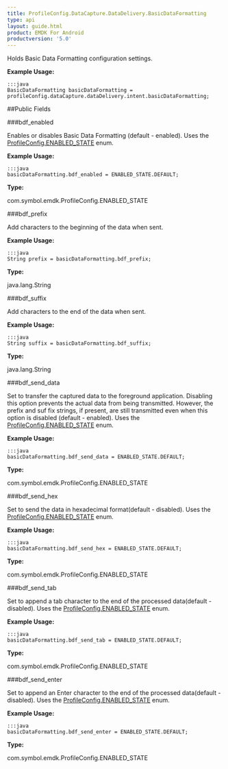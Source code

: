 ```yaml
---
title: ProfileConfig.DataCapture.DataDelivery.BasicDataFormatting
type: api
layout: guide.html
product: EMDK For Android
productversion: '5.0'
---
```



Holds Basic Data Formatting configuration settings.
 
 

**Example Usage:**
	
	:::java	
	BasicDataFormatting basicDataFormatting = profileConfig.dataCapture.dataDelivery.intent.basicDataFormatting;


##Public Fields

###bdf_enabled

Enables or disables Basic Data Formatting (default - enabled).
 Uses the [ ProfileConfig.ENABLED_STATE](../ProfileConfig-ENABLED_STATE) enum.
 
 

**Example Usage:**
	
	:::java	
	basicDataFormatting.bdf_enabled = ENABLED_STATE.DEFAULT;


**Type:**

com.symbol.emdk.ProfileConfig.ENABLED_STATE

###bdf_prefix

Add characters to the beginning of the data when sent.
 
 

**Example Usage:**
	
	:::java	
	String prefix = basicDataFormatting.bdf_prefix;


**Type:**

java.lang.String

###bdf_suffix

Add characters to the end of the data when sent.
 
 

**Example Usage:**
	
	:::java	
	String suffix = basicDataFormatting.bdf_suffix;


**Type:**

java.lang.String

###bdf_send_data

Set to transfer the captured data to the foreground application. Disabling this option prevents the actual data from being transmitted. 
 However, the prefix and suf fix strings, if present, are still transmitted even when this option is disabled (default - enabled).
 Uses the [ ProfileConfig.ENABLED_STATE](../ProfileConfig-ENABLED_STATE) enum.
 
 

**Example Usage:**
	
	:::java	
	basicDataFormatting.bdf_send_data = ENABLED_STATE.DEFAULT;


**Type:**

com.symbol.emdk.ProfileConfig.ENABLED_STATE

###bdf_send_hex

Set to send the data in hexadecimal format(default - disabled).
 Uses the [ ProfileConfig.ENABLED_STATE](../ProfileConfig-ENABLED_STATE) enum.
 
 

**Example Usage:**
	
	:::java	
	basicDataFormatting.bdf_send_hex = ENABLED_STATE.DEFAULT;


**Type:**

com.symbol.emdk.ProfileConfig.ENABLED_STATE

###bdf_send_tab

Set to append a tab character to the end of the processed data(default - disabled).
 Uses the [ ProfileConfig.ENABLED_STATE](../ProfileConfig-ENABLED_STATE) enum.
 
 

**Example Usage:**
	
	:::java	
	basicDataFormatting.bdf_send_tab = ENABLED_STATE.DEFAULT;


**Type:**

com.symbol.emdk.ProfileConfig.ENABLED_STATE

###bdf_send_enter

Set to append an Enter character to the end of the processed data(default - disabled).
 Uses the [ ProfileConfig.ENABLED_STATE](../ProfileConfig-ENABLED_STATE) enum.
 
 

**Example Usage:**
	
	:::java	
	basicDataFormatting.bdf_send_enter = ENABLED_STATE.DEFAULT;


**Type:**

com.symbol.emdk.ProfileConfig.ENABLED_STATE





